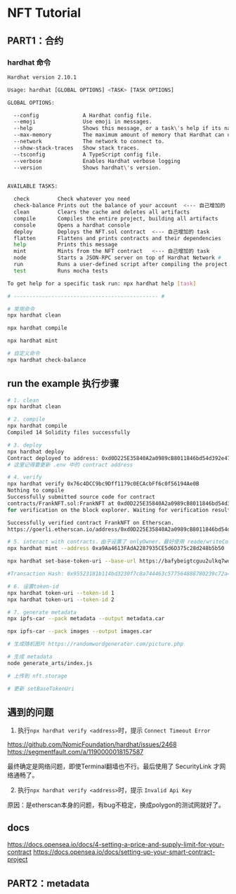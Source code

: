 # NFT Tutorial


## PART1：合约

### hardhat 命令

```bash
Hardhat version 2.10.1

Usage: hardhat [GLOBAL OPTIONS] <TASK> [TASK OPTIONS]

GLOBAL OPTIONS:

  --config              A Hardhat config file. 
  --emoji               Use emoji in messages. 
  --help                Shows this message, or a task\'s help if its name is provided 
  --max-memory          The maximum amount of memory that Hardhat can use. 
  --network             The network to connect to. 
  --show-stack-traces   Show stack traces. 
  --tsconfig            A TypeScript config file. 
  --verbose             Enables Hardhat verbose logging 
  --version             Shows hardhat\'s version. 


AVAILABLE TASKS:

  check         Check whatever you need
  check-balance Prints out the balance of your account  <--- 自己增加的 task
  clean         Clears the cache and deletes all artifacts
  compile       Compiles the entire project, building all artifacts
  console       Opens a hardhat console
  deploy        Deploys the NFT.sol contract  <--- 自己增加的 task
  flatten       Flattens and prints contracts and their dependencies
  help          Prints this message
  mint          Mints from the NFT contract   <--- 自己增加的 task
  node          Starts a JSON-RPC server on top of Hardhat Network # 
  run           Runs a user-defined script after compiling the project
  test          Runs mocha tests

To get help for a specific task run: npx hardhat help [task]

# ---------------------------------------------- #

# 常用命令
npx hardhat clean

npx hardhat compile

npx hardhat mint

# 自定义命令
npx hardhat check-balance
```



## run the example 执行步骤

```bash
# 1. clean
npx hardhat clean

# 2. compile
npx hardhat compile
Compiled 14 Solidity files successfully

# 3. deploy
npx hardhat deploy
Contract deployed to address: 0xd0D225E35840A2a0989cB8011846bd54d392e47D
# 这里记得要更新 .env 中的 contract address

# 4. verify
npx hardhat verify 0x76c4DCC9bc9Dff1179c0ECAcbFf6c0f56194Ae0B
Nothing to compile
Successfully submitted source code for contract
contracts/FrankNFT.sol:FrankNFT at 0xd0D225E35840A2a0989cB8011846bd54d392e47D
for verification on the block explorer. Waiting for verification result...

Successfully verified contract FrankNFT on Etherscan.
https://goerli.etherscan.io/address/0xd0D225E35840A2a0989cB8011846bd54d392e47D#code

# 5. interact with contracts，由于设置了 onlyOwner，最好使用 reade/writeContract 进行交互
npx hardhat mint --address 0xa9Aa4613FAdA2287935CE5d6D375c28d248b5b50

npx hardhat set-base-token-uri --base-url https://bafybeigtcguu2ulkq7wqtqacw42qnbuulktq2gatsggxsuezc2y7zc7r2y.ipfs.nftstorage.link/metadata/

#Transaction Hash: 0x95523181b114bd3230f7c8a744463c577564888780239c72a48890f5eedebfde

# 6. 设置token-id
npx hardhat token-uri --token-id 1
npx hardhat token-uri --token-id 2

# 7. generate metadata
npx ipfs-car --pack metadata --output metadata.car

npx ipfs-car --pack images --output images.car

# 生成随机图片 https://randomwordgenerator.com/picture.php

# 生成 metadata
node generate_arts/index.js

# 上传到 nft.storage

# 更新 setBaseTokenUri

```

## 遇到的问题

1. 执行`npx hardhat verify <address>`时，提示 `Connect Timeout Error`

https://github.com/NomicFoundation/hardhat/issues/2468
https://segmentfault.com/a/1190000018157587

最终确定是网络问题，即使Terminal翻墙也不行。最后使用了 SecurityLink 才网络通畅了。

2. 执行`npx hardhat verify <address>`时，提示 `Invalid Api Key`

原因：是etherscan本身的问题，有bug不稳定，换成polygon的测试网就好了。


## docs

https://docs.opensea.io/docs/4-setting-a-price-and-supply-limit-for-your-contract
https://docs.opensea.io/docs/setting-up-your-smart-contract-project


## PART2：metadata


